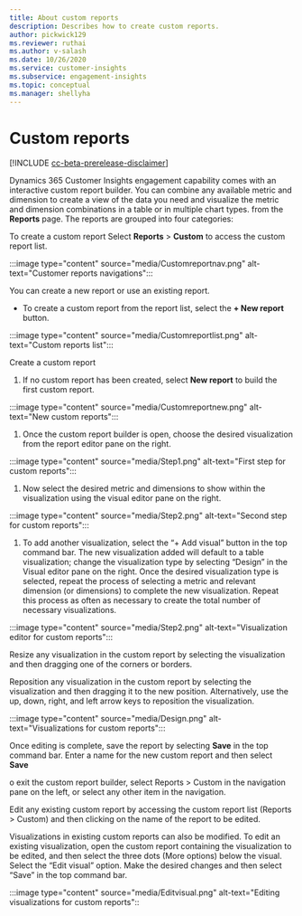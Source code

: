 ```yaml
---
title: About custom reports
description: Describes how to create custom reports.
author: pickwick129
ms.reviewer: ruthai
ms.author: v-salash
ms.date: 10/26/2020
ms.service: customer-insights
ms.subservice: engagement-insights 
ms.topic: conceptual
ms.manager: shellyha
---
```


# Custom reports

<!DRAFT CONTENT PLACEDHOLDER CONTENT IS NOT UPDATED, PROCEDURES NEED TO BE TESTED.>

[!INCLUDE [cc-beta-prerelease-disclaimer](includes/cc-beta-prerelease-disclaimer.md)]

Dynamics 365 Customer Insights engagement capability comes with an interactive custom report builder. You can combine any available metric and dimension to create a view of the data you need and visualize the metric and dimension combinations in a table or in multiple chart types.   from the **Reports** page. The reports are grouped into four categories:

To create a custom report
Select **Reports** > **Custom** to access the custom report list.

:::image type="content" source="media/Customreportnav.png" alt-text="Customer reports navigations":::

You can create a new report or use an existing report.
- To create a custom report from the report list, select the **+ New report** button.

:::image type="content" source="media/Customreportlist.png" alt-text="Custom reports list":::

Create a custom report
1. If no custom report has been created, select **New report** to build the first custom report.

:::image type="content" source="media/Customreportnew.png" alt-text="New custom reports":::

1. Once the custom report builder is open, choose the desired visualization from the report editor pane on the right. 

:::image type="content" source="media/Step1.png" alt-text="First step for custom reports":::

1. Now select the desired metric and dimensions to show within the visualization using the visual editor pane on the right.

:::image type="content" source="media/Step2.png" alt-text="Second step for custom reports":::

1. To add another visualization, select the “+ Add visual” button in the top command bar. The new visualization added will default to a table visualization; change the visualization type by selecting “Design” in the Visual editor pane on the right. Once the desired visualization type is selected, repeat the process of selecting a metric and relevant dimension (or dimensions) to complete the new visualization. Repeat this process as often as necessary to create the total number of necessary visualizations. 

:::image type="content" source="media/Step2.png" alt-text="Visualization editor for custom reports":::

Resize any visualization in the custom report by selecting the visualization and then dragging one of the corners or borders. 

Reposition any visualization in the custom report by selecting the visualization and then dragging it to the new position. Alternatively, use the up, down, right, and left arrow keys to reposition the visualization.

:::image type="content" source="media/Design.png" alt-text="Visualizations for custom reports":::

Once editing is complete, save the report by selecting **Save** in the top command bar. Enter a name for the new custom report and then select **Save** 

o exit the custom report builder, select Reports > Custom in the navigation pane on the left, or select any other item in the navigation. 

Edit any existing custom report by accessing the custom report list (Reports > Custom) and then clicking on the name of the report to be edited. 

Visualizations in existing custom reports can also be modified. To edit an existing visualization, open the custom report containing the visualization to be edited, and then select the three dots (More options) below the visual. Select the “Edit visual” option. Make the desired changes and then select “Save” in the top command bar. 

:::image type="content" source="media/Editvisual.png" alt-text="Editing visualizations for custom reports"::

